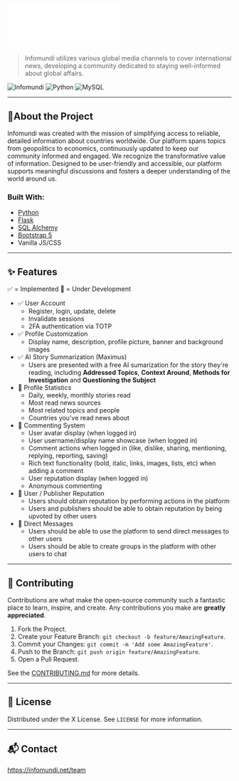<img src="https://raw.githubusercontent.com/behindsecurity/behindsecurity/refs/heads/main/images/infomundi-nobg.webp" style="height: auto; width: 50%;">  

> Infomundi utilizes various global media channels to cover international news, developing a community dedicated to staying well-informed about global affairs.

![Infomundi](https://img.shields.io/badge/Infomundi-2.0-blue?style=social)
![Python](https://img.shields.io/badge/Python-3.12.7-blue?style=social&logo=python)
![MySQL](https://img.shields.io/badge/MySQL-9.0.1-blue?style=social&logo=mysql)

---

## 🌟**About the Project**

Infomundi was created with the mission of simplifying access to reliable, detailed information about countries worldwide. Our platform spans topics from geopolitics to economics, continuously updated to keep our community informed and engaged. We recognize the transformative value of information. Designed to be user-friendly and accessible, our platform supports meaningful discussions and fosters a deeper understanding of the world around us.

### Built With:
- [Python](https://www.python.org/)
- [Flask](https://flask.palletsprojects.com/en/stable/)
- [SQL Alchemy](https://www.sqlalchemy.org/)
- [Bootstrap 5](https://getbootstrap.com/)
- Vanilla JS/CSS

---

## ✨ **Features**

✅ = Implemented
🚧 = Under Development

- ✅ User Account
	- Register, login, update, delete
	- Invalidate sessions
	- 2FA authentication via TOTP
- ✅ Profile Customization
	- Display name, description, profile picture, banner and background images
- ✅ AI Story Summarization (Maximus)
	- Users are presented with a free AI sumarization for the story they're reading, including **Addressed Topics**, **Context Around**, **Methods for Investigation** and **Questioning the Subject**
- 🚧 Profile Statistics
	- Daily, weekly, monthly stories read
	- Most read news sources
	- Most related topics and people
	- Countries you've read news about
- 🚧 Commenting System
	- User avatar display (when logged in)
	- User username/display name showcase (when logged in)
	- Comment actions when logged in (like, dislike, sharing, mentioning, replying, reporting, saving)
	- Rich text functionality (bold, italic, links, images, lists, etc) when adding a comment
	- User reputation display (when logged in)
	- Anonymous commenting
- 🚧 User / Publisher Reputation
	- Users should obtain reputation by performing actions in the platform
	- Users and publishers should be able to obtain reputation by being upvoted by other users
- 🚧 Direct Messages
	- Users should be able to use the platform to send direct messages to other users
	- Users should be able to create groups in the platform with other users to chat

---


## 🤝 **Contributing**

Contributions are what make the open-source community such a fantastic place to learn, inspire, and create. Any contributions you make are **greatly appreciated**.

1. Fork the Project.
2. Create your Feature Branch: `git checkout -b feature/AmazingFeature`.
3. Commit your Changes: `git commit -m 'Add some AmazingFeature'`.
4. Push to the Branch: `git push origin feature/AmazingFeature`.
5. Open a Pull Request.

See the [CONTRIBUTING.md](CONTRIBUTING.md) for more details.

---

## 📜 **License**

Distributed under the X License. See `LICENSE` for more information.

---

## 📬 **Contact**

https://infomundi.net/team